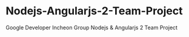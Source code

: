 # Nodejs-Angularjs-2-Team-Project
Google Developer Incheon Group Nodejs &amp; Angularjs 2 Team Project
